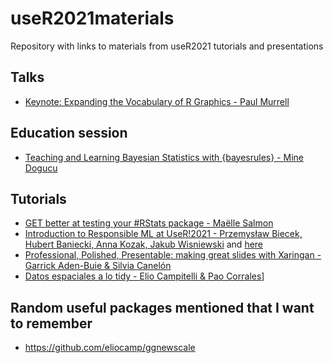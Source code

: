 # useR2021materials

Repository with links to materials from useR2021 tutorials and presentations

## Talks

- [Keynote: Expanding the Vocabulary of R Graphics - Paul Murrell](https://www.stat.auckland.ac.nz/~paul/Talks/useR2021/)


## Education session
- [Teaching and Learning Bayesian Statistics with {bayesrules} - Mine Dogucu](https://github.com/mdogucu/user-2021)


## Tutorials

- [GET better at testing your #RStats package - Maёlle Salmon](https://http-testing-r.netlify.app/)
- [Introduction to Responsible ML at UseR!2021 - Przemysław Biecek, Hubert Baniecki, Anna Kozak, Jakub Wisniewski](https://github.com/MI2DataLab/ResponsibleML-UseR2021/blob/main/before.md) and [here](https://github.com/MI2DataLab/ResponsibleML-UseR2021)
- [Professional, Polished, Presentable: making great slides with Xaringan - Garrick Aden-Buie & Silvia Canelón](https://presentable-user2021.netlify.app/)
- [Datos espaciales a lo tidy - Elio Campitelli & Pao Corrales](https://eliocamp.github.io/espaciales-tidy-tutorial/)]


## Random useful packages mentioned that I want to remember

- https://github.com/eliocamp/ggnewscale

